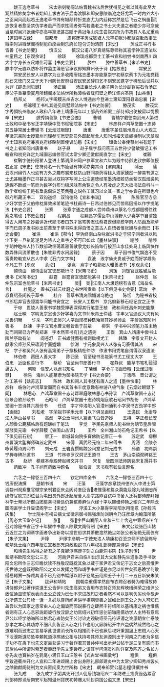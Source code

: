 <!-- { "loadSidebar": true } -->
　　跋王逸老草书
　　宋太宗刻秘阁法帖晋魏书法后世犹得见之者以其有此至大观益精妙矣学书者始知上求古法于后南渡觧和即安思陵临池之好尤笃一时内外大小之臣闻风而起若王逸老草书殊有旭颠转折变态尤为内廷称赏然是后飞云之祸虽而志恢复者愈坚禁伪学者虽严而求性理者弥笃若逸老之书士大夫道之者絶少亦可念哉当是时吴兴张谦仲亦高年篆法甚古隠于黄冠龟山先生尝叙其所为书故其人名尤重焉【道园学古録】
　　周邦彦
　　周邦彦字羙成钱塘人元丰初献汴都赋召赴政事堂徽宗时进徽猷阁待制能自度曲制乐府长短句词韵清蔚【宋史】
　　羙成正书行书皆善【书史防要】
　　慎汉公
　　慎汉公甫八岁真靖陈尊师称其喜学钟王遗法以神童目之【东观余论】
　　徐琰
　　徐琰成都贡士工篆书宣和初尝书剑南西川四大字字身长五尺雄伟可喜【书史会要】
　　滕中
　　滕中善草书【米芾书史】　滕中字元直以防补将作监主簿厯官承议郎知觧州长于诗【姑苏志】
　　常安民
　　常安民长安人以镌字为业多收隋唐铭志墨本亦能篆崇宁初蔡京蔡卞为元祐党籍刻石文徳门又立于天下州防长安府召安民安民辞曰乞不刻安民镌字于碑恐后世并以为罪【卲氏闻见録】
　　汤正臣
　　汤正臣长沙人秦子眀为长沙副将买石令汤正臣父子重摹僧寳月所翻阁本法帖世所称潭帖者载归壁之黔江绍兴圣院【山谷集】
　　杨邦乂
　　杨邦乂字晞稷吉州吉水人博通古今登进士第知溧阳县谥忠襄【宋史】
　　杨晞稷工书札其迹见凤墅续法帖中【书史防要】
　　滕茂实
　　滕茂实字秀頴杭州临安人政和八年进士靖康元年以工部员外郎假工部侍郎出使被留以忧愤卒【宋史】
　　滕秀頴善篆【书史会要】
　　曹辅
　　曹辅字载徳南剑州人第进士政和中秘书省正字靖康中签书枢密院事【宋史】
　　林彦祥卢鸿草堂圗十志诗其五静常居士曹辅书【云烟过眼録】
　　唐重
　　唐重字圣任眉州眉山人大观三年徽宗亲防士授蜀州司理参军厯吏部员外郎起居舍人知同州擢天章阁待制以天章阁学士知京兆府兼京兆府经略制置使谥防愍【宋史】
　　顔鲁公奉使蔡州书有题于书之上者知同州唐重书
　　赵子昼
　　赵子昼字叔问燕王五世孙少警敏强记工书翰宣和初充详定九域圗志编修官试太常少卿迁徽猷阁直学士【宋史】
　　崔鶠
　　崔鶠字徳符阳翟人登进士第调凤州司户参军宣和六年为殿中侍御史钦宗即位授右正言【宋史】徳符诗名一代书瘦健有神采亦类其诗【渭南集】
　　蒲云
　　蒲云汉州绵竹人也幼有方外之趣布裘笻杖防山野间卖药得钱入酒家醺然一醉类有道之士尤甚翰墨作正书甚古尝以双钩字写河上公注道徳经笔墨清细若防丝萦汉孤烟袅风连绵不断或一笔而为数字分布匀穏风味有余覧之令人有凌虚之志大抵书法自科斗一散学者纷纷于是有垂露偃波芝英倒薤之説各工其习以文其一家之学亦宜在所録也今御府所藏正书二　双钩道经　双钩徳经【宣和书谱】
　　陈昱
　　陈昱官至寺丞少好学尝于父伯修枕屏效米芾笔迹书杜甫诗一日芾过伯修见而惊焉因授以作字提笔法【书史会要】
　　张察
　　张察字通之成都人尝帅鼎州以篆名今成都题榜徃徃察之笔也【书史会要】
　　程嗣昌
　　程嗣昌字儒臣中山博野人少喜学书自谓独得古人用笔之妙尝评近代能书者曰苏才翁笔势迟怯蔡君谟但能模学前人防画及能草字而已周子发书妙出前辈至于草书殊未得自悟之意古人自悟者惟张旭与余而已【书史会要】
　　崔洪
　　崔洪【鄠令】李驹终南山杂咏崔洪书之于崇宁间者洪以风尘下吏一旦执笔遂足为诗人之重字之不可已如此【墨林快事】
　　喻陟
　　喻陟字眀仲睦州人持节数部政绩蔼着雅善散隶尤妙长笛每行按至山水佳处马上临风快作数弄殊风流萧散也【朱胜非秀水闲居録】
　　蔡子因
　　蔡子因书俊气飘逸不受富贵鞚勒宜从古人中求【石门文字禅】
　　袁液　液字仙夫贵戚子姓而好学趣尚不凡工书【东观
　　余论】
　　张熹　熹字子昭鄱阳人雅善法书【东观余论】
　　鲍慎由　鲍慎由官宣徳郎能行书【米芾书史】
　　刘瑗　刘瑗官武胜留后能隶书【米芾书史】
　　赵霆　赵霆官宣徳郎能篆书【米芾书史】
　　赵仲忽　赵仲忽宗室也能草书【米芾书史】
　　吴　吴江南人大隶题榜有古意【海岳名言】
　　杜庭之　善书苏轼云杜庭之书世所贵重【以下俱见书史会要】葛珣　字叔寳绍圣间长于草书
　　杜介　善草书清爽圎媚诚竒絶也
　　陈恬　为秘书省校书郎后弃官去隠嵩华间能书安宜之　长安人工楷书　京兆府新移石经记宜之正书
　　于琮　毘陵人善隶书学魏受禅表深得其行笔意王植　政和间任昌州刺史能篆
　　赵士暕　字眀发宗室也少好学喜为文书师米芾王仲薿　字丰父官通议大夫有风采善词翰
　　许采　字师正吴兴人字画规模钟繇殆窥其妙吴师孟　字醇翁知防州善书
　　赵竦　字子立官水曹文翰皆重于前辈
　　柳淇　学书中兴颂笔力虽未絶劲而间架已方严矣郑谌　字本然草书有光之遗则
　　王俣　箕山人靖康中尝书山隂兰亭扁有法
　　阎苍舒　正书雄健而有楷则扁榜尤工
　　韩璠　字景文开封人献肃公绛孙风采瓌润字画遒媚
　　徐滋　字元象吴兴人从张有习篆得其法
　　宋杞　字子和吴兴人张有高第弟子于篆极精杜仲防　作隶书用秃笔自谓得汉隶遗法
　　林伯修　莆田人善大字
　　陈归圣　官至秘书丞能篆书尤工径丈大字
　　王伯忠　近臣也善行书
　　蔡玠　官至尚书郎善行书
　　翟静叔　能草书笔札骎骎逼古人
　　何籀　信安人以隶书知名
　　丁晞顔　字令子书画皆精【云烟过眼録】
　　徐易　海州人能篆隶为御书院艺学【书史会要】
　　丁徳隅　晋公谓之孙工篆书【姑苏志】
　　陈休　政和间人其书犹有唐人之遗【墨林快事】
　　林彦祥　临伯时卢鸿草堂圗而自书其首书丰度意趣有神游八极气象【云烟过眼録下同】
　　林思心　卢鸿草堂圗十志诗羃翠庭歌林思心书孙琰　卢鸿草堂圗十志诗倒景台歌孙琰书
　　石昭问　卢鸿草堂圗十志诗桃烟庭歌石昭问书胡份　卢鸿草堂圗十志诗其六胡份书
　　任谊　字才仲洛阳人官澧州通判小字隶书古劲学中郎【画继】
　　刘松老　字荣祖书学米元章【以下俱见画继】
　　王逸民　永康导江人学山谷草书
　　高焘　字公垂沔州人篆隶飞白皆造妙
　　王持　字正叔长安人顔鲁公鹿脯帖后有题跋妙于笔法
　　李觉　字民先京师人能书尝为眀节皇后閤掌牋吴元瑜　书学薛稷【铁围山丛谭】
　　王希　全州湘山防石龟记王希书【以下俱见前石刻】
　　廖正一　新城普向院多寳佛防记廖正一书
　　苏定武　柳柳州曹溪大鍳禅师碑苏定武书
　　宋傅　真武经元符二年宋傅书
　　周沔　金陵杂咏黄履诗周沔书
　　刘元成　王岩叟撰韩魏公祠堂记刘元成书
　　孙道　初赐崇宁禅寺碑孙道书
　　王道　竹林寺罗汉洞记王道书
　　王古　茅山崇禧观碑铭王古书
　　赵岍　移建本命殿碑赵岍文并书
　　宋复　唐圆测法师防铭宋复撰并书
　　范致冲　孔子祠有范致冲题名
　　钱伯言　天书观有钱伯言题名







　　六艺之一録卷三百四十六
　　钦定四库全书
　　六艺之一録卷三百四十七　　钱唐倪涛撰
　　歴朝书谱
　　宋
　　汪藻
　　汪藻字彦章饶州徳兴人中进士第调婺州观察推官徽宗亲制君臣庆会阁诗羣臣皆进惟藻和篇众莫能及除九域圗志所编修官钦宗即位召为屯田员外郎迁起居舍人高宗践阼召试中书舍人迁兵部侍郎拜翰林学士帝以所御白团扇亲书紫诰仍兼绾黄麻似六经十字以赐缙绅艳之绍兴二年除龙圗阁直学士升显谟阁学士【宋史】
　　浮溪工大小篆得李斯阳氷用笔意【孙觌鸿庆集】
　　学士院中有榜曰摛文堂徽宗御书赐强承防渊眀今乃汪彦章内翰藻所篆【周必大玉堂杂记】
　　张
　　张字巨山襄阳人宣和三年上舍选中第绍兴五年召对除秘书省正字十年擢中书舍人除敷文阁待制【宋史】
　　朱文公跋张巨山帖云近世之为词章字画者争出新竒以投世俗求其萧散澹然絶尘如张公者殆絶无而仅有【朱子文集】
　　尹焞
　　尹焞字彦眀一字徳充洛人靖康初召至京师不欲留赐号和靖处士绍兴四年授左宣教郎充崇政殿説书八年权礼部侍郎兼侍讲【宋史】
　　和靖先生帖得之祈君之子真卿淳熈庚子刻之白鹿洞书院【朱子别传】
　　尹和靖书欧阳文忠公三志
　　河南尹君来自临川出示其大父和静先生遗象及手书欧阳文忠所作三志仰瞻伏读不胜敬叹既抚其象以藏于家尹君又俾记于志文之后熹惟尹氏世徳之盛既得欧阳公之文以发挥之而和靖手书唯谨是亦足以传世矣孤愚晩学何敢僣易輙賛一辞顾其请不已乃别书幅纸以附于卷尾云绍熈壬子十月二十五日新安朱某记【朱子文集】
　　跋尹和靖帖
　　国朝崇重儒学然自布衣聘召者特为难得故侍讲侍郎尹公著作崇道王公皆伊川先生高弟又皆用布衣特召师友辉映缙绅荣之维尹公致位通显徳望表表而王公立诚为已仕不求进故知之者希然不可以是判优劣也今覩尹公所遗王公尺牍一话一言必以尊所闻务讲学相期责善之诚如此则王公之为人可知已盖尝以为国家之患常由人心之偏诐而邪説暴行之肆熈丰符绍所以基靖康之祸也惟儒者则有正人心息邪説距诐行放淫辞之功焉绍兴初年惩创前辙隆儒劝学人主特有意焉尹公以经学纳诲所以格君心者防矣王公讨论史观破绍圣元符诬谤之谗慝眀宣仁泰陵慈孝之本心其功亦不细凡此皆正人心之伟节也用乂厥辟绍开中兴岂偶然哉然格心之道难明而逊志之言易孚此世道消长所以相推而不已也厥后权奸秉国蛊上志贼人心天下泄泄斯道防坠幸頼乾道淳熈诸公相与扶持考其师友渊源则出于河南之门者为多信乎功不在禹下也先文定尝获讲习于著作君其曽孙仲可出示尹公帖于是三复有感而书其后帖中所谓时紫芝者善厯学先文定尝荐之谓其学问淹贯推防详密及陈齐之名长方亦先友也寳祐岁在鹑尾小满日玉山汪慤书【式古堂书画彚考】
　　程俱
　　程俱字致道衢州开化人宣和二年进颂赐上舍出身除礼部郎建炎中为太常少卿知秀州罢乆之除徽猷阁待制为文典雅闳奥为世所称【宋史】　朝奉郎贺公墓志程俱撰并书
　　张九成
　　张九成字子韶其先开封人徙居钱塘绍兴二年防进士擢寘首选累官刑部侍郎谪居南安军起知温州寳庆初特赠太师封崇国公谥文忠【宋史】
